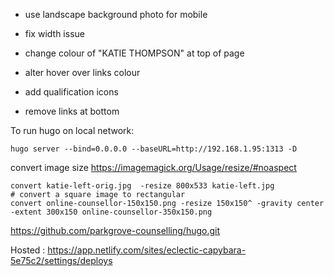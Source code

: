 
- use landscape background photo for mobile

- fix width issue
- change colour of "KATIE THOMPSON" at top of page
- alter hover over links colour
- add qualification icons
- remove links at bottom


To run hugo on local network:

```shell
hugo server --bind=0.0.0.0 --baseURL=http://192.168.1.95:1313 -D
```

convert image size
https://imagemagick.org/Usage/resize/#noaspect
```shell
convert katie-left-orig.jpg  -resize 800x533 katie-left.jpg
# convert a square image to rectangular
convert online-counsellor-150x150.png -resize 150x150^ -gravity center -extent 300x150 online-counsellor-350x150.png
```

https://github.com/parkgrove-counselling/hugo.git

Hosted
: https://app.netlify.com/sites/eclectic-capybara-5e75c2/settings/deploys


